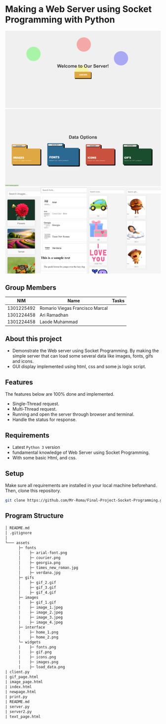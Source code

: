 # Making a Web Server using Socket Programming with Python

![DnC Program](./assets/interface/home_1.png "DnC Program")
![DnC Program](./assets/interface/home_2.png "DnC Program")
![DnC Program](./assets/interface/home_3.png "DnC Program")



## Group Members
| NIM        | Name                                | Tasks                                   |
| --------   | ---------------------------         |-----------------------------------------|
| 1301225492 | Romario Viegas Francisco Marcal     |   
| 1301224458 | Ari Ramadhan                        | 
| 1301224458 | Laode Muhammad                      | 

## About this project
- Demonstrate the Web server using Socket Programming. By making the simple server that can load some several data like images, fonts, gifs and icons. 
- GUI display implemented using html, css and some js logix script.

## Features

The features below are 100% done and implemented.
- Single-Thread request.
- Multi-Thread request.
- Running and open the server through browser and terminal.
- Handle the status for response.

## Requirements
- Latest `Python 3` version
- fundamental knowledge of Web Server using Socket Programming.
- With some basic Html, and css.

## Setup
Make sure all requirements are installed in your local machine beforehand. Then, clone this repository.
```bash
git clone https://github.com/Mr-Roma/Final-Project-Socket-Programming.git
```

## Program Structure

```
│ README.md
│ .gitignore
│
└─── assets
      ├─ fonts
      │    ├─ arial-font.png
      │    ├─ courier.png
      │    ├─ georgia.png
      │    ├─ times_new_roman.jpg
      │    ├─ verdana.jpg
      ├─ gifs
      │    ├─ gif_2.gif
      │    ├─ gif_3.gif
      │    ├─ gif_4.gif
      ├─ images
      |    ├─ gif_1.gif
      |    ├─ image_1.jpeg
      |    ├─ image_2.jpeg
      |    ├─ image_3.jpeg
      |    ├─ image_4.jpeg
      ├─ interface
      |    ├─ home_1.png
      |    ├─ home_2.png
      └─ widgets
      |    ├─ fonts.png
      |    ├─ gif.png
      |    ├─ icons.png
      |    ├─ images.png
      |    ├─ load_data.png
| client.py
| gif_page.html
| image_page.html
| index.html
| newpage.html
| print.py
| README.md
| server.py
| server2.py
| text_page.html
```